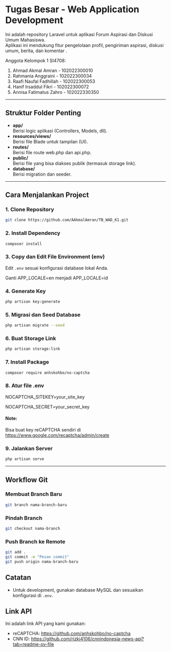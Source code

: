 # Tugas Besar - Web Application Development

Ini adalah repository Laravel untuk aplikasi Forum Aspirasi dan Diskusi Umum Mahasiswa.  
Aplikasi ini mendukung fitur pengelolaan profil, pengiriman aspirasi, diskusi umum, berita, dan komentar .

Anggota Kelompok 1 SI4708:
1. Ahmad Akmal Amran      - 102022300010
2. Rahmania Anggraini     - 102022300034
3. Raafi Naufal Fadhillah - 102022300053
4. Hanif Irsaddul Fikri   - 102022300072
5. Annisa Fatimatus Zahro - 102022330350

---

## Struktur Folder Penting

- **app/**  
  Berisi logic aplikasi (Controllers, Models, dll).
- **resources/views/**  
  Berisi file Blade untuk tampilan (UI).
- **routes/**  
  Berisi file route web.php dan api.php.
- **public/**  
  Berisi file yang bisa diakses publik (termasuk storage link).
- **database/**  
  Berisi migration dan seeder.

---

## Cara Menjalankan Project

### 1. Clone Repository

```bash
git clone https://github.com/AAkmalAmran/TB_WAD_K1.git
```

### 2. Install Dependency

```bash
composer install
```

### 3. Copy dan Edit File Environment (env)

Edit `.env` sesuai konfigurasi database lokal Anda.

Ganti APP_LOCALE=en menjadi APP_LOCALE=id

### 4. Generate Key

```bash
php artisan key:generate
```

### 5. Migrasi dan Seed Database

```bash
php artisan migrate --seed
```

### 6. Buat Storage Link

```bash
php artisan storage:link
```

### 7. Install Package

```bash
composer require anhskohbo/no-captcha
```

### 8. Atur file .env
NOCAPTCHA_SITEKEY=your_site_key

NOCAPTCHA_SECRET=your_secret_key

#### Note:
Bisa buat key reCAPTCHA sendiri di https://www.google.com/recaptcha/admin/create 

### 9. Jalankan Server

```bash
php artisan serve
```

---

## Workflow Git

### Membuat Branch Baru
```bash
git branch nama-branch-baru
```

### Pindah Branch
```bash
git checkout nama-branch
```

### Push Branch ke Remote

```bash
git add .
git commit -m "Pesan commit"
git push origin nama-branch-baru
```

## Catatan

- Untuk development, gunakan database MySQL dan sesuaikan konfigurasi di `.env`.

## Link API 
Ini adalah link API yang kami gunakan:
- reCAPTCHA: https://github.com/anhskohbo/no-captcha
- CNN ID: https://github.com/rizki4106/cnnindonesia-news-api?tab=readme-ov-file 

